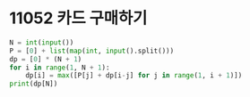 # 11052 카드 구매하기



```python
N = int(input())
P = [0] + list(map(int, input().split()))
dp = [0] * (N + 1)
for i in range(1, N + 1):
    dp[i] = max([P[j] + dp[i-j] for j in range(1, i + 1)])
print(dp[N])
```

